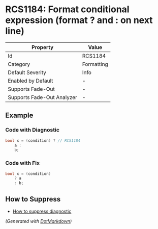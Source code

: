 # RCS1184: Format conditional expression \(format ? and : on next line\)

| Property                    | Value      |
| --------------------------- | ---------- |
| Id                          | RCS1184    |
| Category                    | Formatting |
| Default Severity            | Info       |
| Enabled by Default          | \-         |
| Supports Fade\-Out          | \-         |
| Supports Fade\-Out Analyzer | \-         |

## Example

### Code with Diagnostic

```csharp
bool x = (condition) ? // RCS1184
    a :
    b;
```

### Code with Fix

```csharp
bool x = (condition)
    ? a
    : b;
```

## How to Suppress

* [How to suppress diagnostic](../HowToConfigureAnalyzers#how-to-suppress-a-diagnostic.md)

*\(Generated with [DotMarkdown](http://github.com/JosefPihrt/DotMarkdown)\)*